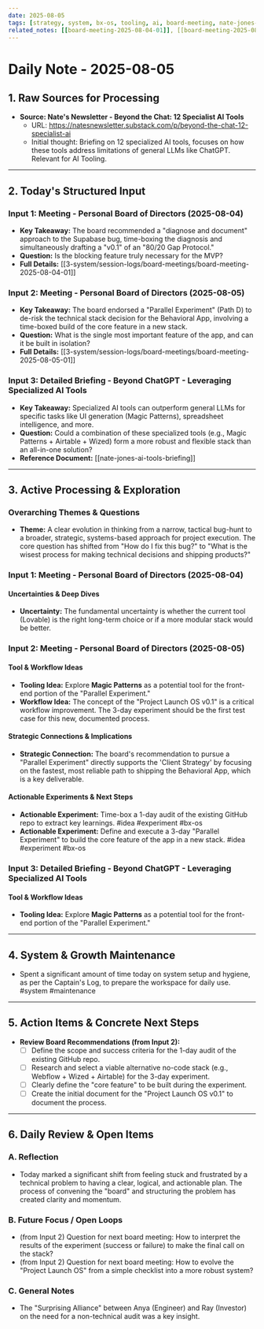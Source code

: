 ```yaml
---
date: 2025-08-05
tags: [strategy, system, bx-os, tooling, ai, board-meeting, nate-jones-briefing, daily-note]
related_notes: [[board-meeting-2025-08-04-01]], [[board-meeting-2025-08-05-01]], [[nate-jones-ai-tools-briefing]]
---
```

# Daily Note - 2025-08-05

## 1. Raw Sources for Processing

*   **Source: Nate's Newsletter - Beyond the Chat: 12 Specialist AI Tools**
    *   URL: https://natesnewsletter.substack.com/p/beyond-the-chat-12-specialist-ai
    *   Initial thought: Briefing on 12 specialized AI tools, focuses on how these tools address limitations of general LLMs like ChatGPT. Relevant for AI Tooling.

---

## 2. Today's Structured Input

### Input 1: Meeting - Personal Board of Directors (2025-08-04)
*   **Key Takeaway:** The board recommended a "diagnose and document" approach to the Supabase bug, time-boxing the diagnosis and simultaneously drafting a "v0.1" of an "80/20 Gap Protocol."
*   **Question:** Is the blocking feature truly necessary for the MVP?
*   **Full Details:** [[3-system/session-logs/board-meetings/board-meeting-2025-08-04-01]]

### Input 2: Meeting - Personal Board of Directors (2025-08-05)
*   **Key Takeaway:** The board endorsed a "Parallel Experiment" (Path D) to de-risk the technical stack decision for the Behavioral App, involving a time-boxed build of the core feature in a new stack.
*   **Question:** What is the single most important feature of the app, and can it be built in isolation?
*   **Full Details:** [[3-system/session-logs/board-meetings/board-meeting-2025-08-05-01]]

### Input 3: Detailed Briefing - Beyond ChatGPT - Leveraging Specialized AI Tools
*   **Key Takeaway:** Specialized AI tools can outperform general LLMs for specific tasks like UI generation (Magic Patterns), spreadsheet intelligence, and more.
*   **Question:** Could a combination of these specialized tools (e.g., Magic Patterns + Airtable + Wized) form a more robust and flexible stack than an all-in-one solution?
*   **Reference Document:** [[nate-jones-ai-tools-briefing]]

---

## 3. Active Processing & Exploration

### Overarching Themes & Questions
*   **Theme:** A clear evolution in thinking from a narrow, tactical bug-hunt to a broader, strategic, systems-based approach for project execution. The core question has shifted from "How do I fix this bug?" to "What is the wisest process for making technical decisions and shipping products?"

### Input 1: Meeting - Personal Board of Directors (2025-08-04)
#### Uncertainties & Deep Dives
*   **Uncertainty:** The fundamental uncertainty is whether the current tool (Lovable) is the right long-term choice or if a more modular stack would be better.

### Input 2: Meeting - Personal Board of Directors (2025-08-05)
#### Tool & Workflow Ideas
*   **Tooling Idea:** Explore **Magic Patterns** as a potential tool for the front-end portion of the "Parallel Experiment."
*   **Workflow Idea:** The concept of the "Project Launch OS v0.1" is a critical workflow improvement. The 3-day experiment should be the first test case for this new, documented process.

#### Strategic Connections & Implications
*   **Strategic Connection:** The board's recommendation to pursue a "Parallel Experiment" directly supports the 'Client Strategy' by focusing on the fastest, most reliable path to shipping the Behavioral App, which is a key deliverable.

#### Actionable Experiments & Next Steps
*   **Actionable Experiment:** Time-box a 1-day audit of the existing GitHub repo to extract key learnings. #idea #experiment #bx-os
*   **Actionable Experiment:** Define and execute a 3-day "Parallel Experiment" to build the core feature of the app in a new stack. #idea #experiment #bx-os

### Input 3: Detailed Briefing - Beyond ChatGPT - Leveraging Specialized AI Tools
#### Tool & Workflow Ideas
*   **Tooling Idea:** Explore **Magic Patterns** as a potential tool for the front-end portion of the "Parallel Experiment."

---

## 4. System & Growth Maintenance

*   Spent a significant amount of time today on system setup and hygiene, as per the Captain's Log, to prepare the workspace for daily use. #system #maintenance

---

## 5. Action Items & Concrete Next Steps

*   **Review Board Recommendations (from Input 2):**
    - [ ] Define the scope and success criteria for the 1-day audit of the existing GitHub repo.
    - [ ] Research and select a viable alternative no-code stack (e.g., Webflow + Wized + Airtable) for the 3-day experiment.
    - [ ] Clearly define the "core feature" to be built during the experiment.
    - [ ] Create the initial document for the "Project Launch OS v0.1" to document the process.

---

## 6. Daily Review & Open Items

### A. Reflection
*   Today marked a significant shift from feeling stuck and frustrated by a technical problem to having a clear, logical, and actionable plan. The process of convening the "board" and structuring the problem has created clarity and momentum.

### B. Future Focus / Open Loops
*   (from Input 2) Question for next board meeting: How to interpret the results of the experiment (success or failure) to make the final call on the stack?
*   (from Input 2) Question for next board meeting: How to evolve the "Project Launch OS" from a simple checklist into a more robust system?

### C. General Notes
*   The "Surprising Alliance" between Anya (Engineer) and Ray (Investor) on the need for a non-technical audit was a key insight.
